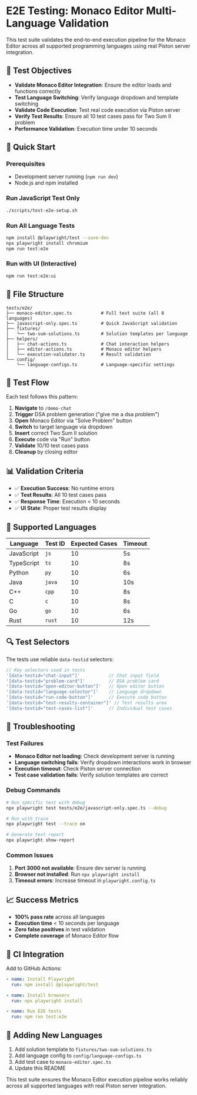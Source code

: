 # E2E Testing: Monaco Editor Multi-Language Validation

This test suite validates the end-to-end execution pipeline for the Monaco Editor across all supported programming languages using real Piston server integration.

## 🎯 Test Objectives

- **Validate Monaco Editor Integration**: Ensure the editor loads and functions correctly
- **Test Language Switching**: Verify language dropdown and template switching
- **Validate Code Execution**: Test real code execution via Piston server
- **Verify Test Results**: Ensure all 10 test cases pass for Two Sum II problem
- **Performance Validation**: Execution time under 10 seconds

## 🔧 Quick Start

### Prerequisites
- Development server running (`npm run dev`)
- Node.js and npm installed

### Run JavaScript Test Only
```bash
./scripts/test-e2e-setup.sh
```

### Run All Language Tests
```bash
npm install @playwright/test --save-dev
npx playwright install chromium
npm run test:e2e
```

### Run with UI (Interactive)
```bash
npm run test:e2e:ui
```

## 📁 File Structure

```
tests/e2e/
├── monaco-editor.spec.ts           # Full test suite (all 8 languages)
├── javascript-only.spec.ts         # Quick JavaScript validation
├── fixtures/
│   └── two-sum-solutions.ts        # Solution templates per language
├── helpers/
│   ├── chat-actions.ts             # Chat interaction helpers
│   ├── editor-actions.ts           # Monaco editor helpers
│   └── execution-validator.ts      # Result validation
└── config/
    └── language-configs.ts         # Language-specific settings
```

## 🧪 Test Flow

Each test follows this pattern:

1. **Navigate** to `/demo-chat`
2. **Trigger** DSA problem generation ("give me a dsa problem")
3. **Open** Monaco Editor via "Solve Problem" button
4. **Switch** to target language via dropdown
5. **Insert** correct Two Sum II solution
6. **Execute** code via "Run" button
7. **Validate** 10/10 test cases pass
8. **Cleanup** by closing editor

## 📊 Validation Criteria

- ✅ **Execution Success**: No runtime errors
- ✅ **Test Results**: All 10 test cases pass
- ✅ **Response Time**: Execution < 10 seconds
- ✅ **UI State**: Proper test results display

## 🎯 Supported Languages

| Language   | Test ID | Expected Cases | Timeout |
|------------|---------|----------------|---------|
| JavaScript | `js`    | 10             | 5s      |
| TypeScript | `ts`    | 10             | 8s      |
| Python     | `py`    | 10             | 6s      |
| Java       | `java`  | 10             | 10s     |
| C++        | `cpp`   | 10             | 8s      |
| C          | `c`     | 10             | 8s      |
| Go         | `go`    | 10             | 6s      |
| Rust       | `rust`  | 10             | 12s     |

## 🔍 Test Selectors

The tests use reliable `data-testid` selectors:

```typescript
// Key selectors used in tests
'[data-testid="chat-input"]'           // Chat input field
'[data-testid="problem-card"]'         // DSA problem card
'[data-testid="open-editor-button"]'   // Open editor button
'[data-testid="language-selector"]'    // Language dropdown
'[data-testid="run-code-button"]'      // Execute code button
'[data-testid="test-results-container"]' // Test results area
'[data-testid="test-cases-list"]'      // Individual test cases
```

## 🐛 Troubleshooting

### Test Failures
- **Monaco Editor not loading**: Check development server is running
- **Language switching fails**: Verify dropdown interactions work in browser
- **Execution timeout**: Check Piston server connection
- **Test case validation fails**: Verify solution templates are correct

### Debug Commands
```bash
# Run specific test with debug
npx playwright test tests/e2e/javascript-only.spec.ts --debug

# Run with trace
npx playwright test --trace on

# Generate test report
npx playwright show-report
```

### Common Issues
1. **Port 3000 not available**: Ensure dev server is running
2. **Browser not installed**: Run `npx playwright install`
3. **Timeout errors**: Increase timeout in `playwright.config.ts`

## 📈 Success Metrics

- **100% pass rate** across all languages
- **Execution time** < 10 seconds per language
- **Zero false positives** in test validation
- **Complete coverage** of Monaco Editor flow

## 🚀 CI Integration

Add to GitHub Actions:

```yaml
- name: Install Playwright
  run: npm install @playwright/test

- name: Install browsers
  run: npx playwright install

- name: Run E2E tests
  run: npm run test:e2e
```

## 📝 Adding New Languages

1. Add solution template to `fixtures/two-sum-solutions.ts`
2. Add language config to `config/language-configs.ts`
3. Add test case to `monaco-editor.spec.ts`
4. Update this README

This test suite ensures the Monaco Editor execution pipeline works reliably across all supported languages with real Piston server integration.
